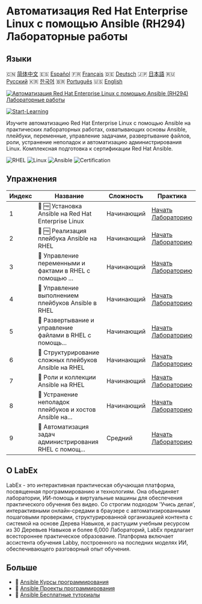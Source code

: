 # Автоматизация Red Hat Enterprise Linux с помощью Ansible (RH294) Лабораторные работы

## Языки

🇨🇳 [简体中文](README_zh.md) 🇪🇸 [Español](README_es.md) 🇫🇷 [Français](README_fr.md) 🇩🇪 [Deutsch](README_de.md) 🇯🇵 [日本語](README_ja.md) 🇷🇺 [Русский](README_ru.md) 🇰🇷 [한국어](README_ko.md) 🇧🇷 [Português](README_pt.md) 🇺🇸 [English](README.md) 

[![Автоматизация Red Hat Enterprise Linux с помощью Ansible (RH294) Лабораторные работы](https://cover-creator.labex.io/red-hat-enterprise-linux-automation-with-ansible-rh294.png?lang=ru)](https://labex.io/ru/courses/red-hat-enterprise-linux-automation-with-ansible-rh294)

[![Start-Learning](https://img.shields.io/badge/Start-Learning-whitesmoke?style=for-the-badge)](https://labex.io/ru/courses/red-hat-enterprise-linux-automation-with-ansible-rh294)

Изучите автоматизацию Red Hat Enterprise Linux с помощью Ansible на практических лабораторных работах, охватывающих основы Ansible, плейбуки, переменные, управление задачами, развертывание файлов, роли, устранение неполадок и автоматизацию администрирования Linux. Комплексная подготовка к сертификации Red Hat Ansible.

![RHEL](https://img.shields.io/badge/RHEL-whitesmoke?style=for-the-badge&logo=rhel)
![Linux](https://img.shields.io/badge/Linux-whitesmoke?style=for-the-badge&logo=linux)
![Ansible](https://img.shields.io/badge/Ansible-whitesmoke?style=for-the-badge&logo=ansible)
![Certification](https://img.shields.io/badge/Certification-whitesmoke?style=for-the-badge&logo=certification)


## Упражнения

|   Индекс | Название                                                  | Сложность   | Практика                                                                                                                                       |
|----------|-----------------------------------------------------------|-------------|------------------------------------------------------------------------------------------------------------------------------------------------|
|        1 | 📖 🆓 Установка Ansible на Red Hat Enterprise Linux       | Начинающий  | <a target='_blank' href='https://labex.io/ru/tutorials/rhel-install-ansible-on-red-hat-enterprise-linux-590544'>Начать Лабораторию</a>         |
|        2 | 📖 🆓 Реализация плейбука Ansible на RHEL                 | Начинающий  | <a target='_blank' href='https://labex.io/ru/tutorials/ansible-implement-an-ansible-playbook-on-rhel-590552'>Начать Лабораторию</a>            |
|        3 | 📖  Управление переменными и фактами в RHEL с помощью ... | Начинающий  | <a target='_blank' href='https://labex.io/ru/tutorials/ansible-manage-variables-and-facts-in-rhel-with-ansible-590560'>Начать Лабораторию</a>  |
|        4 | 📖  Управление выполнением плейбуков Ansible в RHEL       | Начинающий  | <a target='_blank' href='https://labex.io/ru/tutorials/rhel-control-ansible-playbook-execution-on-rhel-590569'>Начать Лабораторию</a>          |
|        5 | 📖  Развертывание и управление файлами в RHEL с помощь... | Начинающий  | <a target='_blank' href='https://labex.io/ru/tutorials/ansible-deploy-and-manage-files-on-rhel-with-ansible-590573'>Начать Лабораторию</a>     |
|        6 | 📖  Структурирование сложных плейбуков Ansible на RHEL    | Начинающий  | <a target='_blank' href='https://labex.io/ru/tutorials/ansible-structuring-complex-ansible-playbooks-on-rhel-590576'>Начать Лабораторию</a>    |
|        7 | 📖  Роли и коллекции Ansible на RHEL                      | Начинающий  | <a target='_blank' href='https://labex.io/ru/tutorials/ansible-ansible-roles-and-collections-on-rhel-590574'>Начать Лабораторию</a>            |
|        8 | 📖  Устранение неполадок плейбуков и хостов Ansible на... | Начинающий  | <a target='_blank' href='https://labex.io/ru/tutorials/ansible-troubleshoot-ansible-playbooks-and-hosts-on-rhel-590577'>Начать Лабораторию</a> |
|        9 | 📖  Автоматизация задач администрирования RHEL с помощ... | Средний     | <a target='_blank' href='https://labex.io/ru/tutorials/ansible-automate-rhel-administration-tasks-with-ansible-590613'>Начать Лабораторию</a>  |

## О LabEx

LabEx - это интерактивная практическая обучающая платформа, посвященная программированию и технологиям. Она объединяет лаборатории, ИИ-помощь и виртуальные машины для обеспечения практического обучения без видео. Со строгим подходом 'Учись делая', интерактивными онлайн-средами в браузере с автоматизированными пошаговыми проверками, структурированной организацией контента с системой на основе Дерева Навыков, и растущим учебным ресурсом из 30 Деревьев Навыков и более 6,000 Лабораторий, LabEx предлагает всестороннее практическое образование. Платформа включает ассистента обучения Labby, построенного на последних моделях ИИ, обеспечивающего разговорный опыт обучения.

## Больше

- 🔗 [Ansible Курсы программирования](https://github.com/labex-labs/awesome-programming-courses)
- 🔗 [Ansible Проекты программирования](https://github.com/labex-labs/awesome-programming-projects)
- 🔗 [Ansible Бесплатные туториалы](https://github.com/labex-labs/ansible-free-tutorials)

